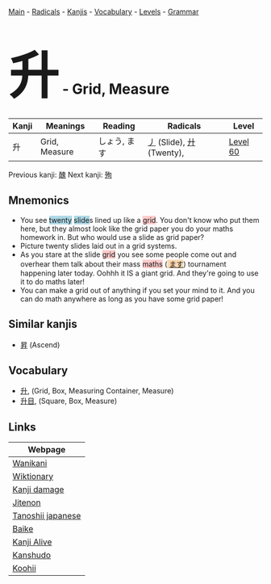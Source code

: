 <style> bigfont {font-size: 100px}</style>
[Main](../index.md) -
[Radicals](../radicals.md) -
[Kanjis](../kanjis.md) -
[Vocabulary](../vocabulary.md) -
[Levels](../levels.md) -
[Grammar](../grammar.md)
# <bigfont> 升</bigfont> - Grid, Measure 

| Kanji | Meanings | Reading | Radicals | Level |
| --- | --- | --- | --- | --- |
| 升 | Grid, Measure | しょう, ます | [丿](../radicals/丿.md) (Slide), [廾](../radicals/廾.md) (Twenty),  | [Level 60](../levels/wk_level60.md) |

Previous kanji: [醜](醜.md) Next kanji: [殉](殉.md) 

## Mnemonics
 * You see <span style="background-color:#ADD8E6"> twenty</span> <span style="background-color:#ADD8E6"> slide</span>s lined up like a <span style="background-color:#ffcccb"> grid</span>. You don't know who put them here, but they almost look like the grid paper you do your maths homework in. But who would use a slide as grid paper?
* Picture twenty slides laid out in a grid systems.
* As you stare at the slide <span style="background-color:#ffcccb"> grid</span> you see some people come out and overhear them talk about their mass <span style="background-color:#ffcccb"> maths</span> (<span style="background-color:#fed8b1"> [ます](https://jisho.org/search/ます)</span>) tournament happening later today. Oohhh it IS a giant grid. And they're going to use it to do maths later!
* You can make a grid out of anything if you set your mind to it. And you can do math anywhere as long as you have some grid paper!


## Similar kanjis
 * [昇](昇.md) (Ascend)


## Vocabulary
 * [升](../vocabulary/升.md), (Grid, Box, Measuring Container, Measure)
* [升目](../vocabulary/升.md), (Square, Box, Measure)



## Links 

| Webpage |
| --- |
| [Wanikani          ](https://www.wanikani.com/kanji/升) |
| [Wiktionary        ](https://en.wiktionary.org/wiki/升) |
| [Kanji damage      ](http://www.kanjidamage.com/kanji/search?utf8=✓&q=升) |
| [Jitenon           ](https://jitenon.com/kanji/升) |
| [Tanoshii japanese ](https://www.tanoshiijapanese.com/dictionary/kanji.cfm?k=升) |
| [Baike             ](https://baike.baidu.com/item/升) |
| [Kanji Alive       ](https://app.kanjialive.com/升) |
| [Kanshudo          ](https://www.kanshudo.com/searchmn?q=升) |
| [Koohii            ](https://kanji.koohii.com/study/kanji/升) |
